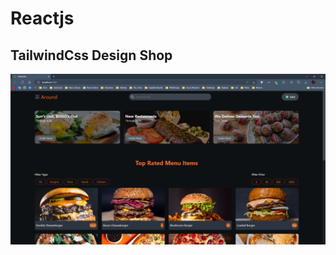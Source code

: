 # Reactjs

## TailwindCss Design Shop

![demo](https://github.com/Mojtaba-Pourkhanlar/Tailwind_Css_Shop/blob/main/src/frontEnd/images/tail.png)
